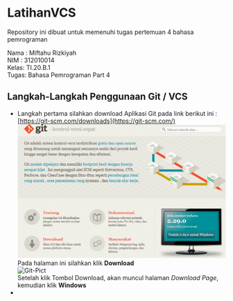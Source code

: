 # LatihanVCS
Repository ini dibuat untuk memenuhi tugas pertemuan 4 bahasa pemrograman

Nama : Miftahu Rizkiyah<br>
NIM  : 312010014<br>
Kelas: TI.20.B.1<br>
Tugas: Bahasa Pemrograman Part 4<br>

## Langkah-Langkah Penggunaan Git / VCS

* Langkah pertama silahkan download Aplikasi Git pada link berikut ini : [https://git-scm.com/downloads](https://git-scm.com/) <br>
![Git-Pict](gambar/gitscm.PNG)<br>
Pada halaman ini silahkan klik **Download**<br>
![Git-Pict](gambar/gitdonwload.PNG)<br>
Setelah klik Tombol Download, akan muncul halaman *Download Page*, kemudian klik **Windows**
* 
